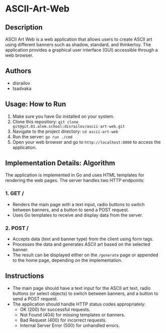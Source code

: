 # ASCII-Art-Web

## Description
ASCII Art Web is a web application that allows users to create ASCII art using different banners such as shadow, standard, and thinkertoy. The application provides a graphical user interface (GUI) accessible through a web browser.

## Authors
- disrailov
- tsadvaka

## Usage: How to Run
1. Make sure you have Go installed on your system.
2. Clone this repository: `git clone git@git.01.alem.school:disrailov/ascii-art-web.git`
3. Navigate to the project directory: `cd ascii-art-web`
4. Run the server: `go run ./cmd`
5. Open your web browser and go to `http://localhost:8080` to access the application.

## Implementation Details: Algorithm
The application is implemented in Go and uses HTML templates for rendering the web pages. The server handles two HTTP endpoints:

### 1. GET /
- Renders the main page with a text input, radio buttons to switch between banners, and a button to send a POST request.
- Uses Go templates to receive and display data from the server.

### 2. POST /
- Accepts data (text and banner type) from the client using form tags.
- Processes the data and generates ASCII art based on the selected banner.
- The result can be displayed either on the `/generate` page or appended to the home page, depending on the implementation.

## Instructions
- The main page should have a text input for the ASCII art text, radio buttons (or select objects) to switch between banners, and a button to send a POST request.
- The application should handle HTTP status codes appropriately:
  - OK (200) for successful requests.
  - Not Found (404) for missing templates or banners.
  - Bad Request (400) for incorrect requests.
  - Internal Server Error (500) for unhandled errors.
